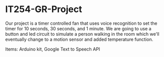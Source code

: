 # IT254-GR-Project

Our project is a timer controlled fan that uses voice recognition to set the timer for 10 seconds, 30 seconds, and 1 minute. We are going to use a button and led circuit to simulate a person walking in the room which we'll eventually change to a motion sensor and added temperature function.

Items: Arduino kit, Google Text to Speech API
